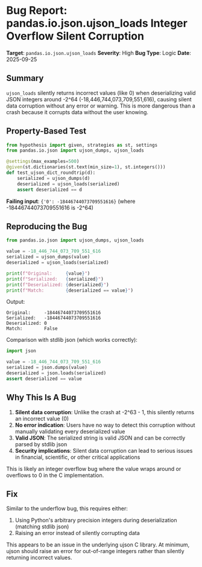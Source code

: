 # Bug Report: pandas.io.json.ujson_loads Integer Overflow Silent Corruption

**Target**: `pandas.io.json.ujson_loads`
**Severity**: High
**Bug Type**: Logic
**Date**: 2025-09-25

## Summary

`ujson_loads` silently returns incorrect values (like 0) when deserializing valid JSON integers around -2^64 (-18,446,744,073,709,551,616), causing silent data corruption without any error or warning. This is more dangerous than a crash because it corrupts data without the user knowing.

## Property-Based Test

```python
from hypothesis import given, strategies as st, settings
from pandas.io.json import ujson_dumps, ujson_loads

@settings(max_examples=500)
@given(st.dictionaries(st.text(min_size=1), st.integers()))
def test_ujson_dict_roundtrip(d):
    serialized = ujson_dumps(d)
    deserialized = ujson_loads(serialized)
    assert deserialized == d
```

**Failing input**: `{'0': -18446744073709551616}` (where -18446744073709551616 is -2^64)

## Reproducing the Bug

```python
from pandas.io.json import ujson_dumps, ujson_loads

value = -18_446_744_073_709_551_616
serialized = ujson_dumps(value)
deserialized = ujson_loads(serialized)

print(f"Original:     {value}")
print(f"Serialized:   {serialized}")
print(f"Deserialized: {deserialized}")
print(f"Match:        {deserialized == value}")
```

Output:
```
Original:     -18446744073709551616
Serialized:   -18446744073709551616
Deserialized: 0
Match:        False
```

Comparison with stdlib json (which works correctly):
```python
import json

value = -18_446_744_073_709_551_616
serialized = json.dumps(value)
deserialized = json.loads(serialized)
assert deserialized == value
```

## Why This Is A Bug

1. **Silent data corruption**: Unlike the crash at -2^63 - 1, this silently returns an incorrect value (0)
2. **No error indication**: Users have no way to detect this corruption without manually validating every deserialized value
3. **Valid JSON**: The serialized string is valid JSON and can be correctly parsed by stdlib json
4. **Security implications**: Silent data corruption can lead to serious issues in financial, scientific, or other critical applications

This is likely an integer overflow bug where the value wraps around or overflows to 0 in the C implementation.

## Fix

Similar to the underflow bug, this requires either:
1. Using Python's arbitrary precision integers during deserialization (matching stdlib json)
2. Raising an error instead of silently corrupting data

This appears to be an issue in the underlying ujson C library. At minimum, ujson should raise an error for out-of-range integers rather than silently returning incorrect values.